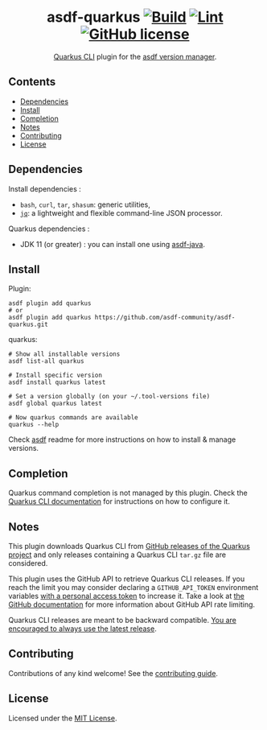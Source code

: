<div align="center">

# asdf-quarkus [![Build](https://github.com/asdf-community/asdf-quarkus/actions/workflows/build.yml/badge.svg)](https://github.com/asdf-community/asdf-quarkus/actions/workflows/build.yml) [![Lint](https://github.com/asdf-community/asdf-quarkus/actions/workflows/lint.yml/badge.svg)](https://github.com/asdf-community/asdf-quarkus/actions/workflows/lint.yml) [![GitHub license](https://img.shields.io/github/license/asdf-community/asdf-quarkus)](https://github.com/asdf-community/asdf-quarkus/blob/master/LICENSE)

[Quarkus CLI](https://quarkus.io/guides/cli-tooling) plugin for the [asdf version manager](https://asdf-vm.com).

</div>

## Contents

- [Dependencies](#dependencies)
- [Install](#install)
- [Completion](#completion)
- [Notes](#notes)
- [Contributing](#contributing)
- [License](#license)

## Dependencies

Install dependencies :
- `bash`, `curl`, `tar`, `shasum`: generic utilities,
- [`jq`](https://stedolan.github.io/jq/): a lightweight and flexible command-line JSON processor.

Quarkus dependencies :
- JDK 11 (or greater) : you can install one using [asdf-java](https://github.com/halcyon/asdf-java).

## Install

Plugin:

```shell
asdf plugin add quarkus
# or
asdf plugin add quarkus https://github.com/asdf-community/asdf-quarkus.git
```

quarkus:

```shell
# Show all installable versions
asdf list-all quarkus

# Install specific version
asdf install quarkus latest

# Set a version globally (on your ~/.tool-versions file)
asdf global quarkus latest

# Now quarkus commands are available
quarkus --help
```

Check [asdf](https://github.com/asdf-vm/asdf) readme for more instructions on how to install & manage versions.

## Completion

Quarkus command completion is not managed by this plugin. Check the [Quarkus CLI documentation](https://quarkus.io/guides/cli-tooling#shell-autocomplete-and-aliases) for instructions on how to configure it.

## Notes

This plugin downloads Quarkus CLI from [GitHub releases of the Quarkus project](https://github.com/quarkusio/quarkus/releases) and only releases containing a Quarkus CLI `tar.gz` file are considered.

This plugin uses the GitHub API to retrieve Quarkus CLI releases. If you reach the limit you may consider declaring a `GITHUB_API_TOKEN` environment variables [with a personal access token](https://docs.github.com/en/authentication/keeping-your-account-and-data-secure/creating-a-personal-access-token) to increase it. Take a look at [the GitHub documentation](https://docs.github.com/en/rest/overview/resources-in-the-rest-api#rate-limiting) for more information about GitHub API rate limiting.

Quarkus CLI releases are meant to be backward compatible. [You are encouraged to always use the latest release](https://groups.google.com/g/quarkus-dev/c/R_CZ7My4Rxc/m/WuxnSTjGBQAJ).

## Contributing

Contributions of any kind welcome! See the [contributing guide](contributing.md).

## License

Licensed under the [MIT License](/LICENSE).
